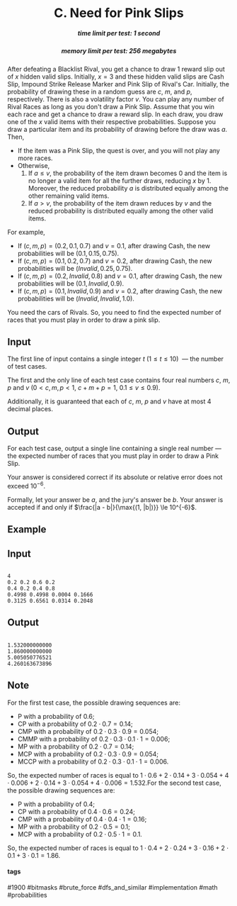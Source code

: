 <h1 style='text-align: center;'> C. Need for Pink Slips</h1>

<h5 style='text-align: center;'>time limit per test: 1 second</h5>
<h5 style='text-align: center;'>memory limit per test: 256 megabytes</h5>

After defeating a Blacklist Rival, you get a chance to draw $1$ reward slip out of $x$ hidden valid slips. Initially, $x=3$ and these hidden valid slips are Cash Slip, Impound Strike Release Marker and Pink Slip of Rival's Car. Initially, the probability of drawing these in a random guess are $c$, $m$, and $p$, respectively. There is also a volatility factor $v$. You can play any number of Rival Races as long as you don't draw a Pink Slip. Assume that you win each race and get a chance to draw a reward slip. In each draw, you draw one of the $x$ valid items with their respective probabilities. Suppose you draw a particular item and its probability of drawing before the draw was $a$. Then,

* If the item was a Pink Slip, the quest is over, and you will not play any more races.
* Otherwise,
	1. If $a\leq v$, the probability of the item drawn becomes $0$ and the item is no longer a valid item for all the further draws, reducing $x$ by $1$. Moreover, the reduced probability $a$ is distributed equally among the other remaining valid items.
	2. If $a > v$, the probability of the item drawn reduces by $v$ and the reduced probability is distributed equally among the other valid items.

For example,

* If $(c,m,p)=(0.2,0.1,0.7)$ and $v=0.1$, after drawing Cash, the new probabilities will be $(0.1,0.15,0.75)$.
* If $(c,m,p)=(0.1,0.2,0.7)$ and $v=0.2$, after drawing Cash, the new probabilities will be $(Invalid,0.25,0.75)$.
* If $(c,m,p)=(0.2,Invalid,0.8)$ and $v=0.1$, after drawing Cash, the new probabilities will be $(0.1,Invalid,0.9)$.
* If $(c,m,p)=(0.1,Invalid,0.9)$ and $v=0.2$, after drawing Cash, the new probabilities will be $(Invalid,Invalid,1.0)$.

You need the cars of Rivals. So, you need to find the expected number of races that you must play in order to draw a pink slip.

## Input

The first line of input contains a single integer $t$ ($1\leq t\leq 10$)  — the number of test cases.

The first and the only line of each test case contains four real numbers $c$, $m$, $p$ and $v$ ($0 < c,m,p < 1$, $c+m+p=1$, $0.1\leq v\leq 0.9$).

Additionally, it is guaranteed that each of $c$, $m$, $p$ and $v$ have at most $4$ decimal places.

## Output

For each test case, output a single line containing a single real number — the expected number of races that you must play in order to draw a Pink Slip.

Your answer is considered correct if its absolute or relative error does not exceed $10^{-6}$.

Formally, let your answer be $a$, and the jury's answer be $b$. Your answer is accepted if and only if $\frac{|a - b|}{\max{(1, |b|)}} \le 10^{-6}$.

## Example

## Input


```

4
0.2 0.2 0.6 0.2
0.4 0.2 0.4 0.8
0.4998 0.4998 0.0004 0.1666
0.3125 0.6561 0.0314 0.2048

```
## Output


```

1.532000000000
1.860000000000
5.005050776521
4.260163673896

```
## Note

For the first test case, the possible drawing sequences are: 

* P with a probability of $0.6$;
* CP with a probability of $0.2\cdot 0.7 = 0.14$;
* CMP with a probability of $0.2\cdot 0.3\cdot 0.9 = 0.054$;
* CMMP with a probability of $0.2\cdot 0.3\cdot 0.1\cdot 1 = 0.006$;
* MP with a probability of $0.2\cdot 0.7 = 0.14$;
* MCP with a probability of $0.2\cdot 0.3\cdot 0.9 = 0.054$;
* MCCP with a probability of $0.2\cdot 0.3\cdot 0.1\cdot 1 = 0.006$.

 So, the expected number of races is equal to $1\cdot 0.6 + 2\cdot 0.14 + 3\cdot 0.054 + 4\cdot 0.006 + 2\cdot 0.14 + 3\cdot 0.054 + 4\cdot 0.006 = 1.532$.For the second test case, the possible drawing sequences are: 

* P with a probability of $0.4$;
* CP with a probability of $0.4\cdot 0.6 = 0.24$;
* CMP with a probability of $0.4\cdot 0.4\cdot 1 = 0.16$;
* MP with a probability of $0.2\cdot 0.5 = 0.1$;
* MCP with a probability of $0.2\cdot 0.5\cdot 1 = 0.1$.

So, the expected number of races is equal to $1\cdot 0.4 + 2\cdot 0.24 + 3\cdot 0.16 + 2\cdot 0.1 + 3\cdot 0.1 = 1.86$.



#### tags 

#1900 #bitmasks #brute_force #dfs_and_similar #implementation #math #probabilities 